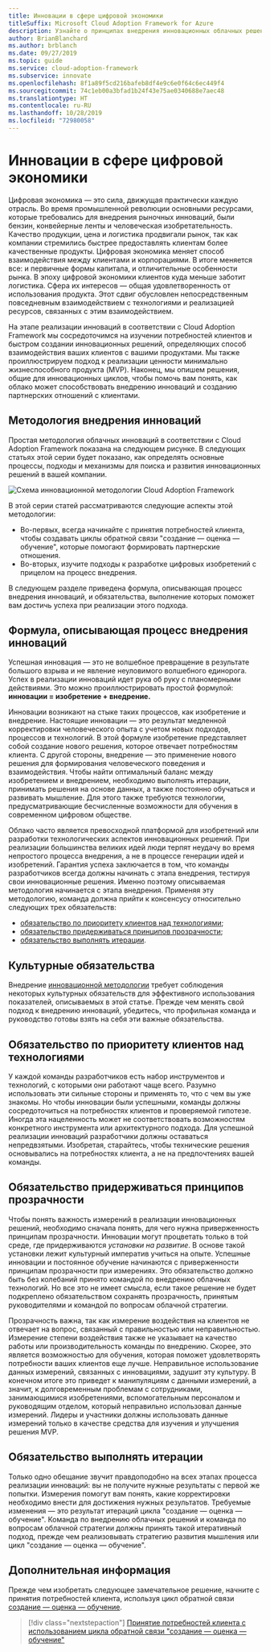 ```yaml
---
title: Инновации в сфере цифровой экономики
titleSuffix: Microsoft Cloud Adoption Framework for Azure
description: Узнайте о принципах внедрения инновационных облачных решений в соответствии с Cloud Adoption Framework.
author: BrianBlanchard
ms.author: brblanch
ms.date: 09/27/2019
ms.topic: guide
ms.service: cloud-adoption-framework
ms.subservice: innovate
ms.openlocfilehash: 8f1a89f5cd216bafeb8df4e9c6e0f64c6ec449f4
ms.sourcegitcommit: 74c1eb00a3bfad1b24f43e75ae0340688e7aec48
ms.translationtype: HT
ms.contentlocale: ru-RU
ms.lasthandoff: 10/28/2019
ms.locfileid: "72980058"
---
```

# <a name="innovation-in-the-digital-economy"></a>Инновации в сфере цифровой экономики

Цифровая экономика — это сила, движущая практически каждую отрасль. Во время промышленной революции основными ресурсами, которые требовались для внедрения рыночных инноваций, были бензин, конвейерные ленты и человеческая изобретательность. Качество продукции, цена и логистика продвигали рынок, так как компании стремились быстрее предоставлять клиентам более качественные продукты. Цифровая экономика меняет способ взаимодействия между клиентами и корпорациями. В итоге меняется все: и первичные формы капитала, и отличительные особенности рынка. В эпоху цифровой экономики клиентов куда меньше заботит логистика. Сфера их интересов — общая удовлетворенность от использования продукта. Этот сдвиг обусловлен непосредственным повседневным взаимодействием с технологиями и реализацией ресурсов, связанных с этим взаимодействием.

На этапе реализации инноваций в соответствии с Cloud Adoption Framework мы сосредоточимся на изучении потребностей клиентов и быстром создании инновационных решений, определяющих способ взаимодействия ваших клиентов с вашими продуктами. Мы также проиллюстрируем подход к реализации ценности минимально жизнеспособного продукта (MVP). Наконец, мы опишем решения, общие для инновационных циклов, чтобы помочь вам понять, как облако может способствовать внедрению инноваций и созданию партнерских отношений с клиентами.

## <a name="innovate-methodology"></a>Методология внедрения инноваций

Простая методология облачных инноваций в соответствии с Cloud Adoption Framework показана на следующем рисунке. В следующих статьях этой серии будет показано, как определять основные процессы, подходы и механизмы для поиска и развития инновационных решений в вашей компании.

![Схема инновационной методологии Cloud Adoption Framework](../../_images/innovate/innovate-methodology.png)

В этой серии статей рассматриваются следующие аспекты этой методологии:

- Во-первых, всегда начинайте с принятия потребностей клиента, чтобы создавать циклы обратной связи "создание — оценка — обучение", которые помогают формировать партнерские отношения.
- Во-вторых, изучите подходы к разработке цифровых изобретений с прицелом на процесс внедрения.

В следующем разделе приведена формула, описывающая процесс внедрения инноваций, и обязательства, выполнение которых поможет вам достичь успеха при реализации этого подхода.

## <a name="formula-for-innovation"></a>Формула, описывающая процесс внедрения инноваций

Успешная инновация — это не волшебное превращение в результате большого взрыва и не явление неуловимого волшебного единорога. Успех в реализации инноваций идет рука об руку с планомерными действиями. Это можно проиллюстрировать простой формулой: **инновации = изобретение + внедрение.**

Инновации возникают на стыке таких процессов, как изобретение и внедрение. Настоящие инновации — это результат медленной корректировки человеческого опыта с учетом новых подходов, процессов и технологий. В этой формуле изобретение представляет собой создание нового решения, которое отвечает потребностям клиента. С другой стороны, внедрение — это применение нового решения для формирования человеческого поведения и взаимодействия. Чтобы найти оптимальный баланс между изобретением и внедрением, необходимо выполнять итерации, принимать решения на основе данных, а также постоянно обучаться и развивать мышление. Для этого также требуются технологии, предусматривающие бесчисленные возможности для обучения в современном цифровом обществе.

Облако часто является превосходной платформой для изобретений или разработки технологических аспектов инновационных решений. При реализации большинства великих идей люди терпят неудачу во время непростого процесса внедрения, а не в процессе генерации идей и изобретений. Гарантия успеха заключается в том, что команды разработчиков всегда должны начинать с этапа внедрения, тестируя свои инновационные решения. Именно поэтому описываемая методология начинается с этапа внедрения. Применяя эту методологию, команда должна прийти к консенсусу относительно следующих трех обязательств:

- [обязательство по приоритету клиентов над технологиями](#commitment-to-prioritize-customers-over-technology);
- [обязательство придерживаться принципов прозрачности](#commitment-to-transparency);
- [обязательство выполнять итерации](#commitment-to-iteration).

## <a name="cultural-commitments"></a>Культурные обязательства

Внедрение [инновационной методологии](../index.md) требует соблюдения некоторых культурных обязательств для эффективного использования показателей, описываемых в этой статье. Прежде чем менять свой подход к внедрению инноваций, убедитесь, что профильная команда и руководство готовы взять на себя эти важные обязательства.

## <a name="commitment-to-prioritize-customers-over-technology"></a>Обязательство по приоритету клиентов над технологиями

У каждой команды разработчиков есть набор инструментов и технологий, с которыми они работают чаще всего. Разумно использовать эти сильные стороны и применять то, что с чем вы уже знакомы. Но чтобы инновации были успешными, команды должны сосредоточиться на потребностях клиентов и проверяемой гипотезе. Иногда эта нацеленность может не соответствовать возможностям конкретного инструмента или архитектурного подхода. Для успешной реализации инноваций разработчики должны оставаться непредвзятыми. Изобретая, старайтесь, чтобы технические решения основывались на потребностях клиента, а не на предпочтениях вашей команды.

## <a name="commitment-to-transparency"></a>Обязательство придерживаться принципов прозрачности

Чтобы понять важность измерений в реализации инновационных решений, необходимо сначала понять, для чего нужна приверженность принципам прозрачности. Инновации могут процветать только в той среде, где придерживаются *установки на развитие*. В основе такой установки лежит культурный императив учиться на опыте. Успешные инновации и постоянное обучение начинаются с приверженности принципам прозрачности при измерениях. Это обязательство должно быть без колебаний принято командой по внедрению облачных технологий. Но все это не имеет смысла, если такое решение не будет подкреплено обязательством сохранять прозрачность, принятым руководителями и командой по вопросам облачной стратегии.

Прозрачность важна, так как измерение воздействия на клиентов не отвечает на вопрос, связанный с правильностью или неправильностью. Измерение степени воздействия также не указывает на качество работы или производительность команды по внедрению. Скорее, это является возможностью для обучения, которая поможет удовлетворять потребности ваших клиентов еще лучше. Неправильное использование данных измерений, связанных с инновациями, задушит эту культуру. В конечном итоге это приведет к манипуляциям с данными измерений, а значит, к долговременным проблемам с сотрудниками, занимающимися изобретениями, вспомогательным персоналом и руководящим отделом, который неправильно использовал данные измерений. Лидеры и участники должны использовать данные измерений только в качестве средства для изучения и улучшения решения MVP.

## <a name="commitment-to-iteration"></a>Обязательство выполнять итерации

Только одно обещание звучит правдоподобно на всех этапах процесса реализации инноваций: вы не получите нужные результаты с первой же попытки. Измерения помогут вам понять, какие корректировки необходимо внести для достижения нужных результатов. Требуемые изменения — это результат итераций цикла "создание — оценка — обучение". Команда по внедрению облачных решений и команда по вопросам облачной стратегии должны принять такой итеративный подход, прежде чем реализовывать стратегию развития мышления или цикл "создание — оценка — обучение".

## <a name="next-steps"></a>Дополнительная информация

Прежде чем изобретать следующее замечательное решение, начните с принятия потребностей клиента, используя цикл обратной связи [создание — оценка — обучение](./adoption.md).

> [!div class="nextstepaction"]
> [Принятие потребностей клиента с использованием цикла обратной связи "создание — оценка — обучение"](./adoption.md)
